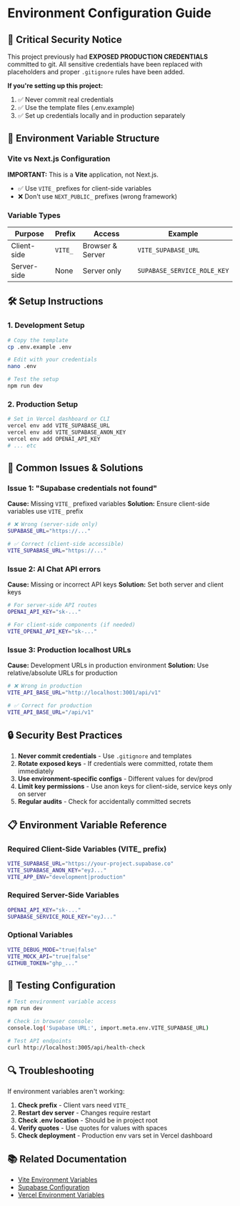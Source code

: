 # Environment Configuration Guide

## 🚨 Critical Security Notice

This project previously had **EXPOSED PRODUCTION CREDENTIALS** committed to git. All sensitive credentials have been replaced with placeholders and proper `.gitignore` rules have been added.

**If you're setting up this project:**
1. ✅ Never commit real credentials
2. ✅ Use the template files (.env.example)  
3. ✅ Set up credentials locally and in production separately

## 🔧 Environment Variable Structure

### Vite vs Next.js Configuration

**IMPORTANT:** This is a **Vite** application, not Next.js. 

- ✅ Use `VITE_` prefixes for client-side variables
- ❌ Don't use `NEXT_PUBLIC_` prefixes (wrong framework)

### Variable Types

| Purpose | Prefix | Access | Example |
|---------|---------|---------|---------|
| Client-side | `VITE_` | Browser & Server | `VITE_SUPABASE_URL` |
| Server-side | None | Server only | `SUPABASE_SERVICE_ROLE_KEY` |

## 🛠️ Setup Instructions

### 1. Development Setup
```bash
# Copy the template
cp .env.example .env

# Edit with your credentials
nano .env

# Test the setup
npm run dev
```

### 2. Production Setup
```bash
# Set in Vercel dashboard or CLI
vercel env add VITE_SUPABASE_URL
vercel env add VITE_SUPABASE_ANON_KEY
vercel env add OPENAI_API_KEY
# ... etc
```

## 🐛 Common Issues & Solutions

### Issue 1: "Supabase credentials not found"
**Cause:** Missing `VITE_` prefixed variables
**Solution:** Ensure client-side variables use `VITE_` prefix

```bash
# ❌ Wrong (server-side only)
SUPABASE_URL="https://..."

# ✅ Correct (client-side accessible)  
VITE_SUPABASE_URL="https://..."
```

### Issue 2: AI Chat API errors
**Cause:** Missing or incorrect API keys
**Solution:** Set both server and client keys

```bash
# For server-side API routes
OPENAI_API_KEY="sk-..."

# For client-side components (if needed)
VITE_OPENAI_API_KEY="sk-..."
```

### Issue 3: Production localhost URLs
**Cause:** Development URLs in production environment
**Solution:** Use relative/absolute URLs for production

```bash
# ❌ Wrong in production
VITE_API_BASE_URL="http://localhost:3001/api/v1"

# ✅ Correct for production
VITE_API_BASE_URL="/api/v1"
```

## 🔒 Security Best Practices

1. **Never commit credentials** - Use `.gitignore` and templates
2. **Rotate exposed keys** - If credentials were committed, rotate them immediately
3. **Use environment-specific configs** - Different values for dev/prod
4. **Limit key permissions** - Use anon keys for client-side, service keys only on server
5. **Regular audits** - Check for accidentally committed secrets

## 📋 Environment Variable Reference

### Required Client-Side Variables (VITE_ prefix)
```bash
VITE_SUPABASE_URL="https://your-project.supabase.co"
VITE_SUPABASE_ANON_KEY="eyJ..."
VITE_APP_ENV="development|production"
```

### Required Server-Side Variables  
```bash
OPENAI_API_KEY="sk-..."
SUPABASE_SERVICE_ROLE_KEY="eyJ..."
```

### Optional Variables
```bash
VITE_DEBUG_MODE="true|false"
VITE_MOCK_API="true|false"  
GITHUB_TOKEN="ghp_..."
```

## 🚀 Testing Configuration

```bash
# Test environment variable access
npm run dev

# Check in browser console:
console.log('Supabase URL:', import.meta.env.VITE_SUPABASE_URL)

# Test API endpoints
curl http://localhost:3005/api/health-check
```

## 🔍 Troubleshooting

If environment variables aren't working:

1. **Check prefix** - Client vars need `VITE_`
2. **Restart dev server** - Changes require restart
3. **Check .env location** - Should be in project root
4. **Verify quotes** - Use quotes for values with spaces
5. **Check deployment** - Production env vars set in Vercel dashboard

## 📚 Related Documentation

- [Vite Environment Variables](https://vitejs.dev/guide/env-and-mode.html)
- [Supabase Configuration](https://supabase.com/docs/guides/getting-started/quickstarts/reactjs)
- [Vercel Environment Variables](https://vercel.com/docs/concepts/projects/environment-variables)